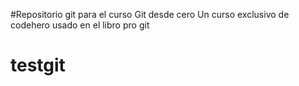#Repositorio git para el curso Git desde cero
Un curso exclusivo de codehero usado en el libro pro git
# testgit
